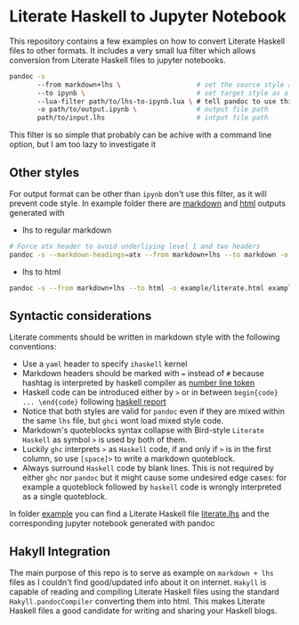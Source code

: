 # Literate Haskell to Jupyter Notebook

This repository contains a few examples on how to convert Literate Haskell files to other formats. It includes a very small lua filter which allows conversion from Literate Haskell files to jupyter notebooks.

```bash
pandoc -s                                      
       --from markdown+lhs \                   # set the source style as markdown with Literate Haskell rules
       --to ipynb \                            # set target style as a jupter notebook
       --lua-filter path/to/lhs-to-ipynb.lua \ # tell pandoc to use this lua filter. Pandoc includes a lua interpreter, so no need to extra deps.
       -o path/to/output.ipynb \               # output file path
       path/to/input.lhs                       # intput file path
```

This filter is so simple that probably can be achive with a command line option, but I am too lazy to investigate it

## Other styles

For output format can be other than `ipynb` don't use this filter, as it will prevent code style. In example folder there are [markdown](./example/literate.md) and [html](example/literate.html) outputs generated with

- lhs to regular markdown

```bash
# Force atx header to avoid underliying level 1 and two headers
pandoc -s --markdown-headings=atx --from markdown+lhs --to markdown -o example/literate.md example/literate.lhs
```

- lhs to html

```bash
pandoc -s --from markdown+lhs --to html -o example/literate.html example/literate.lhs
```

## Syntactic considerations

Literate comments should be written in markdown style with the following conventions:

- Use a `yaml` header to specify `ihaskell` kernel
- Markdown headers should be marked with `=` instead of `#` because hashtag is interpreted by haskell compiler as [number line token](https://pandoc.org/MANUAL.html#extension-literate_haskell)
- Haskell code can be introduced either by `>` or in between `begin{code} ... \end{code}` following [haskell report](https://www.haskell.org/onlinereport/literate.html)
- Notice that both styles are valid for `pandoc` even if they are mixed within the same `lhs` file, but `ghci` wont load mixed style code.
- Markdown's quoteblocks syntax collapse with Bird-style `Literate Haskell` as symbol `>` is used by both of them.
- Luckily `ghc` interprets `>` as `Haskell` code, if and only if `>` is in the first column, so use `[space]>` to write a markdown quoteblock.
- Always surround `Haskell` code by blank lines. This is not required by either `ghc` nor `pandoc` but it might cause some undesired edge cases: for example a quoteblock followed by `haskell` code is wrongly interpreted as a single quoteblock.

In folder [example](./example) you can find a Literate Haskell file [literate.lhs](./example/literate.lhs) and the corresponding jupyter notebook generated with pandoc

## Hakyll Integration

The main purpose of this repo is to serve as example on `markdown + lhs` files as I couldn't find good/updated info about it on internet. `Hakyll` is capable of reading and compiling Literate Haskell files using the standard `Hakyll.pandocCompiler` converting them into html. This makes Literate Haskell files a good candidate for writing and sharing your Haskell blogs.